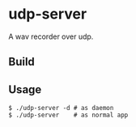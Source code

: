 udp-server
==========

A wav recorder over udp.


## Build


## Usage

    $ ./udp-server -d # as daemon
    $ ./udp-server    # as normal app

